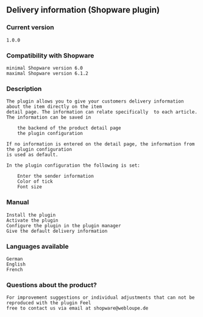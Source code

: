 ## Delivery information (Shopware plugin)

### Current version

    1.0.0

### Compatibility with Shopware

    minimal Shopware version 6.0
    maximal Shopware version 6.1.2

### Description

    The plugin allows you to give your customers delivery information about the item directly on the item 
    detail page. The information can relate specifically  to each article.
    The information can be saved in
    
        the backend of the product detail page
        the plugin configuration
        
    If no information is entered on the detail page, the information from the plugin configuration 
    is used as default.
    
    In the plugin configuration the following is set:
    
        Enter the sender information
        Color of tick
        Font size 

### Manual

    Install the plugin
    Activate the plugin
    Configure the plugin in the plugin manager
    Give the default delivery information

### Languages available
    
    German
    English
    French

### Questions about the product?
    For improvement suggestions or individual adjustments that can not be reproduced with the plugin Feel 
    free to contact us via email at shopware@webloupe.de 
